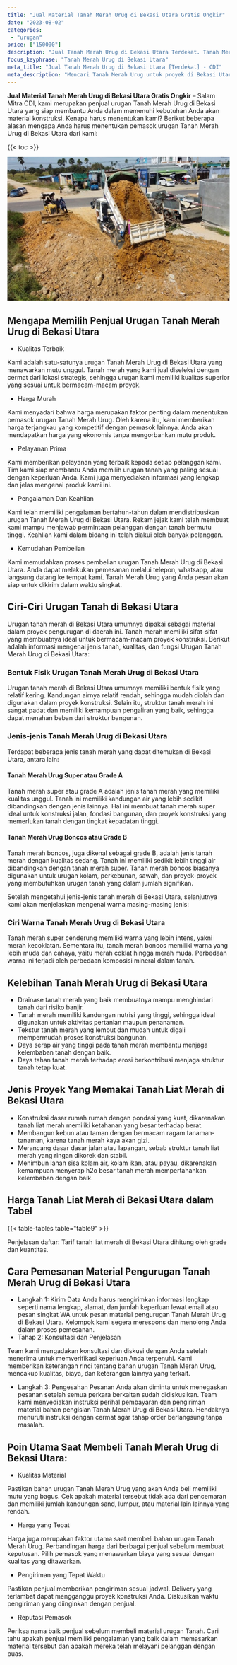 ```yaml
---
title: "Jual Material Tanah Merah Urug di Bekasi Utara Gratis Ongkir"
date: "2023-08-02"
categories:
 - "urugan"
price: ["150000"]
description: "Jual Tanah Merah Urug di Bekasi Utara Terdekat. Tanah Merah Urug ini sering digunakan dalam proyek konstruksi sebagai bahan urugan yang berkualitas dan tepat guna. Hubungi kami untuk informasi lebih lanjut."
focus_keyphrase: "Tanah Merah Urug di Bekasi Utara"
meta_title: "Jual Tanah Merah Urug di Bekasi Utara [Terdekat] - CDI"
meta_description: "Mencari Tanah Merah Urug untuk proyek di Bekasi Utara? Kami menyediakan Tanah Merah Urug berkualitas untuk urugan lahan. Segera dapatkan penawaran terbaik."
---
```


**Jual Material Tanah Merah Urug di Bekasi Utara Gratis Ongkir** – Salam Mitra CDI, kami merupakan penjual urugan Tanah Merah Urug di Bekasi Utara yang siap membantu Anda dalam memenuhi kebutuhan Anda akan material konstruksi. Kenapa harus menentukan kami? Berikut beberapa alasan mengapa Anda harus menentukan pemasok urugan Tanah Merah Urug di Bekasi Utara dari kami:

{{< toc >}}

![Jual Material Tanah Merah Urug di Bekasi Utara Gratis Ongkir](/images/tanah/tanah-urug-18.jpg)

## Mengapa Memilih Penjual Urugan Tanah Merah Urug di Bekasi Utara

*   Kualitas Terbaik

Kami adalah satu-satunya urugan Tanah Merah Urug di Bekasi Utara yang menawarkan mutu unggul. Tanah merah yang kami jual diseleksi dengan cermat dari lokasi strategis, sehingga urugan kami memiliki kualitas superior yang sesuai untuk bermacam-macam proyek.

*   Harga Murah

Kami menyadari bahwa harga merupakan faktor penting dalam menentukan pemasok urugan Tanah Merah Urug. Oleh karena itu, kami memberikan harga terjangkau yang kompetitif dengan pemasok lainnya. Anda akan mendapatkan harga yang ekonomis tanpa mengorbankan mutu produk.
*   Pelayanan Prima

Kami memberikan pelayanan yang terbaik kepada setiap pelanggan kami. Tim kami siap membantu Anda memilih urugan tanah yang paling sesuai dengan keperluan Anda. Kami juga menyediakan informasi yang lengkap dan jelas mengenai produk kami ini.
*   Pengalaman Dan Keahlian

Kami telah memiliki pengalaman bertahun-tahun dalam mendistribusikan urugan Tanah Merah Urug di Bekasi Utara. Rekam jejak kami telah membuat kami mampu menjawab permintaan pelanggan dengan tanah bermutu tinggi. Keahlian kami dalam bidang ini telah diakui oleh banyak pelanggan.
*   Kemudahan Pembelian

Kami memudahkan proses pembelian urugan Tanah Merah Urug di Bekasi Utara. Anda dapat melakukan pemesanan melalui telepon, whatsapp, atau langsung datang ke tempat kami. Tanah Merah Urug yang Anda pesan akan siap untuk dikirim dalam waktu singkat.

## Ciri-Ciri Urugan Tanah di Bekasi Utara

Urugan tanah merah di Bekasi Utara umumnya dipakai sebagai material dalam proyek pengurugan di daerah ini. Tanah merah memiliki sifat-sifat yang membuatnya ideal untuk bermacam-macam proyek konstruksi. Berikut adalah informasi mengenai jenis tanah, kualitas, dan fungsi Urugan Tanah Merah Urug di Bekasi Utara:

### Bentuk Fisik Urugan Tanah Merah Urug di Bekasi Utara

Urugan tanah merah di Bekasi Utara umumnya memiliki bentuk fisik yang relatif kering. Kandungan airnya relatif rendah, sehingga mudah diolah dan digunakan dalam proyek konstruksi. Selain itu, struktur tanah merah ini sangat padat dan memiliki kemampuan pengaliran yang baik, sehingga dapat menahan beban dari struktur bangunan.

### Jenis-jenis Tanah Merah Urug di Bekasi Utara

Terdapat beberapa jenis tanah merah yang dapat ditemukan di Bekasi Utara, antara lain:

#### Tanah Merah Urug Super atau Grade A

Tanah merah super atau grade A adalah jenis tanah merah yang memiliki kualitas unggul. Tanah ini memiliki kandungan air yang lebih sedikit dibandingkan dengan jenis lainnya. Hal ini membuat tanah merah super ideal untuk konstruksi jalan, fondasi bangunan, dan proyek konstruksi yang memerlukan tanah dengan tingkat kepadatan tinggi.

#### Tanah Merah Urug Boncos atau Grade B

Tanah merah boncos, juga dikenal sebagai grade B, adalah jenis tanah merah dengan kualitas sedang. Tanah ini memiliki sedikit lebih tinggi air dibandingkan dengan tanah merah super. Tanah merah boncos biasanya digunakan untuk urugan kolam, perkebunan, sawah, dan proyek-proyek yang membutuhkan urugan tanah yang dalam jumlah signifikan.

Setelah mengetahui jenis-jenis tanah merah di Bekasi Utara, selanjutnya kami akan menjelaskan mengenai warna masing-masing jenis:

### Ciri Warna Tanah Merah Urug di Bekasi Utara

Tanah merah super cenderung memiliki warna yang lebih intens, yakni merah kecoklatan. Sementara itu, tanah merah boncos memiliki warna yang lebih muda dan cahaya, yaitu merah coklat hingga merah muda. Perbedaan warna ini terjadi oleh perbedaan komposisi mineral dalam tanah.

## Kelebihan Tanah Merah Urug di Bekasi Utara

*   Drainase tanah merah yang baik membuatnya mampu menghindari tanah dari risiko banjir.
*   Tanah merah memiliki kandungan nutrisi yang tinggi, sehingga ideal digunakan untuk aktivitas pertanian maupun penanaman.
*   Tekstur tanah merah yang lembut dan mudah untuk digali mempermudah proses konstruksi bangunan.
*   Daya serap air yang tinggi pada tanah merah membantu menjaga kelembaban tanah dengan baik.
*   Daya tahan tanah merah terhadap erosi berkontribusi menjaga struktur tanah tetap kuat.

## Jenis Proyek Yang Memakai Tanah Liat Merah di Bekasi Utara

*   Konstruksi dasar rumah rumah dengan pondasi yang kuat, dikarenakan tanah liat merah memiliki ketahanan yang besar terhadap berat.
*   Membangun kebun atau taman dengan bermacam ragam tanaman-tanaman, karena tanah merah kaya akan gizi.
*   Merancang dasar dasar jalan atau lapangan, sebab struktur tanah liat merah yang ringan dikorek dan stabil.
*   Menimbun lahan sisa kolam air, kolam ikan, atau payau, dikarenakan kemampuan menyerap h2o besar tanah merah mempertahankan kelembaban dengan baik.

## Harga Tanah Liat Merah di Bekasi Utara dalam Tabel

{{< table-tables table="table9" >}}

Penjelasan daftar: Tarif tanah liat merah di Bekasi Utara dihitung oleh grade dan kuantitas.

## Cara Pemesanan Material Pengurugan Tanah Merah Urug di Bekasi Utara

*   Langkah 1: Kirim Data
Anda harus mengirimkan informasi lengkap seperti nama lengkap, alamat, dan jumlah keperluan lewat email atau pesan singkat WA untuk pesan material pengurugan Tanah Merah Urug di Bekasi Utara. Kelompok kami segera merespons dan menolong Anda dalam proses pemesanan.
*   Tahap 2: Konsultasi dan Penjelasan

Team kami mengadakan konsultasi dan diskusi dengan Anda setelah menerima untuk memverifikasi keperluan Anda terpenuhi. Kami memberikan keterangan rinci tentang bahan urugan Tanah Merah Urug, mencakup kualitas, biaya, dan keterangan lainnya yang terkait.
*   Langkah 3: Pengesahan Pesanan
Anda akan diminta untuk menegaskan pesanan setelah semua perkara berkaitan sudah didiskusikan. Team kami menyediakan instruksi perihal pembayaran dan pengiriman material bahan pengisian Tanah Merah Urug di Bekasi Utara. Hendaknya menuruti instruksi dengan cermat agar tahap order berlangsung tanpa masalah.

## Poin Utama Saat Membeli Tanah Merah Urug di Bekasi Utara:

*   Kualitas Material

Pastikan bahan urugan Tanah Merah Urug yang akan Anda beli memiliki mutu yang bagus. Cek apakah material tersebut tidak ada dari pencemaran dan memiliki jumlah kandungan sand, lumpur, atau material lain lainnya yang rendah.
*   Harga yang Tepat

Harga juga merupakan faktor utama saat membeli bahan urugan Tanah Merah Urug. Perbandingan harga dari berbagai penjual sebelum membuat keputusan. Pilih pemasok yang menawarkan biaya yang sesuai dengan kualitas yang ditawarkan.
*   Pengiriman yang Tepat Waktu

Pastikan penjual memberikan pengiriman sesuai jadwal. Delivery yang terlambat dapat mengganggu proyek konstruksi Anda. Diskusikan waktu pengiriman yang diinginkan dengan penjual.
*   Reputasi Pemasok

Periksa nama baik penjual sebelum membeli material urugan Tanah. Cari tahu apakah penjual memiliki pengalaman yang baik dalam memasarkan material tersebut dan apakah mereka telah melayani pelanggan dengan puas.
